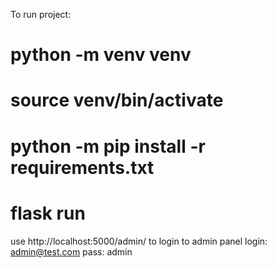 To run project:
# python -m venv venv
# source venv/bin/activate
# python -m pip install -r requirements.txt
# flask run

use http://localhost:5000/admin/ to login to admin panel
login: admin@test.com
pass: admin
